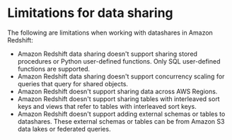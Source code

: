 # Limitations for data sharing<a name="limitations-datashare"></a>

The following are limitations when working with datashares in Amazon Redshift:
+ Amazon Redshift data sharing doesn't support sharing stored procedures or Python user\-defined functions\. Only SQL user\-defined functions are supported\.
+ Amazon Redshift data sharing doesn't support concurrency scaling for queries that query for shared objects\.
+ Amazon Redshift doesn't support sharing data across AWS Regions\.
+ Amazon Redshift doesn't support sharing tables with interleaved sort keys and views that refer to tables with interleaved sort keys\.
+ Amazon Redshift doesn't support adding external schemas or tables to datashares\. These external schemas or tables can be from Amazon S3 data lakes or federated queries\.
